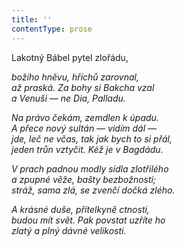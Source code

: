 ```yaml
---
title: ''
contentType: prose
---
```


<section>

Lakotný Bábel pytel zlořádu,

_božího hněvu, hříchů zarovnal,  
až praská. Za bohy si Bakcha vzal  
a Venuši — ne Dia, Palladu._

</section>

<section>

_Na právo čekám, zemdlen k úpadu.  
A přece nový sultán — vidím dál —  
jde, leč ne včas, tak jak bych to si přál,  
jeden trůn vztyčit. Kéž je v Bagdádu._

</section>

<section>

_V prach padnou modly sídla zlotřilého  
a zpupné věže, bašty bezbožnosti;  
stráž, sama zlá, se zvenčí dočká zlého._

</section>

<section>

_A krásné duše, přítelkyně ctnosti,  
budou mít svět. Pak povstat uzříte ho  
zlatý a plný dávné velikosti._

</section>
